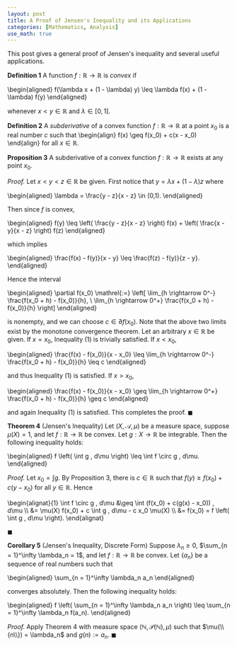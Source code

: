 ```yaml
---
layout: post
title: A Proof of Jensen's Inequality and its Applications
categories: [Mathematics, Analysis]
use_math: true
---
```

This post gives a general proof of Jensen's inequality and several useful applications.

**Definition 1** A function $f : \mathbb{R} \rightarrow \mathbb{R}$ is *convex* if

\begin{aligned}
f(\lambda x + (1 - \lambda) y) \leq \lambda f(x) + (1 - \lambda) f(y)
\end{aligned}

whenever $x < y \in \mathbb{R}$ and $\lambda \in [0,1]$.

**Definition 2** A *subderivative* of a convex function $f : \mathbb{R} \rightarrow \mathbb{R}$ at a point $x_0$ is a real number $c$ such that
\begin{align}
f(x) \geq f(x_0) + c(x - x_0)
\end{align}
for all $x \in \mathbb{R}$.

**Proposition 3** A subderivative of a convex function $f : \mathbb{R} \rightarrow \mathbb{R}$ exists at any point $x_0$.

*Proof.* Let $x < y < z \in \mathbb{R}$ be given. First notice that $y = \lambda x + (1 - \lambda) z$ where

\begin{aligned}
\lambda = \frac{y - z}{x - z} \in (0,1).
\end{aligned}

Then since $f$ is convex,

\begin{aligned}
f(y) \leq \left( \frac{y - z}{x - z} \right) f(x) + \left( \frac{x - y}{x - z} \right) f(z)
\end{aligned}

which implies

\begin{aligned}
\frac{f(x) - f(y)}{x - y} \leq \frac{f(z) - f(y)}{z - y}.
\end{aligned}

Hence the interval

\begin{aligned}
\partial f(x_0) \mathrel{:=} \left[ \lim_{h \rightarrow 0^-} \frac{f(x_0 + h) - f(x_0)}{h}, \ \lim_{h \rightarrow 0^+} \frac{f(x_0 + h) - f(x_0)}{h} \right]
\end{aligned}

is nonempty, and we can choose $c \in \partial f(x_0)$. Note that the above two limits exist by the monotone convergence theorem. Let an arbitrary $x \in \mathbb{R}$ be given. If $x = x_0$, Inequality (1) is trivially satisfied. If $x < x_0$,

\begin{aligned}
\frac{f(x) - f(x_0)}{x - x_0} \leq \lim_{h \rightarrow 0^-} \frac{f(x_0 + h) - f(x_0)}{h} \leq c
\end{aligned}

and thus Inequality (1) is satisfied. If $x > x_0$,

\begin{aligned}
\frac{f(x) - f(x_0)}{x - x_0} \geq \lim_{h \rightarrow 0^+} \frac{f(x_0 + h) - f(x_0)}{h} \geq c
\end{aligned}

and again Inequality (1) is satisfied. This completes the proof. $\blacksquare$

**Theorem 4** (Jensen's Inequality) Let $(X,\mathcal{A},\mu)$ be a measure space, suppose $\mu(X) = 1$, and let $f : \mathbb{R} \rightarrow \mathbb{R}$ be convex. Let $g : X \rightarrow \mathbb{R}$ be integrable. Then the following inequality holds:

\begin{aligned}
f \left( \int g \, d\mu \right) \leq \int f \circ g \, d\mu.
\end{aligned}

*Proof.* Let $x_0 = \int g$. By Proposition 3, there is $c \in \mathbb{R}$ such that $f(y) \geq f(x_0) + c(y - x_0)$ for all $y \in \mathbb{R}$. Hence

\begin{alignat}{1}
\int f \circ g \, d\mu &\geq \int (f(x_0) + c(g(x) - x_0)) \, d\mu \\\\
&= \mu(X) f(x_0) + c \int g \, d\mu - c x_0 \mu(X) \\\\
&= f(x_0) = f \left( \int g \, d\mu \right).
\end{alignat}

$\blacksquare$

**Corollary 5** (Jensen's Inequality, Discrete Form) Suppose $\lambda_n \geq 0$, $\sum_{n = 1}^\infty \lambda_n = 1$, and let $f : \mathbb{R} \rightarrow \mathbb{R}$ be convex. Let $\{a_n\}$ be a sequence of real numbers such that

\begin{aligned}
\sum_{n = 1}^\infty \lambda_n a_n
\end{aligned}

converges absolutely. Then the following inequality holds:

\begin{aligned}
f \left( \sum_{n = 1}^\infty \lambda_n a_n \right) \leq \sum_{n = 1}^\infty \lambda_n f(a_n).
\end{aligned}

*Proof.* Apply Theorem 4 with measure space $(\mathbb{N},\mathcal{P}(\mathbb{N}), \mu)$ such that $\mu(\\{n\\}) = \lambda_n$ and $g(n) \mathrel{:=} a_n$. $\blacksquare$
